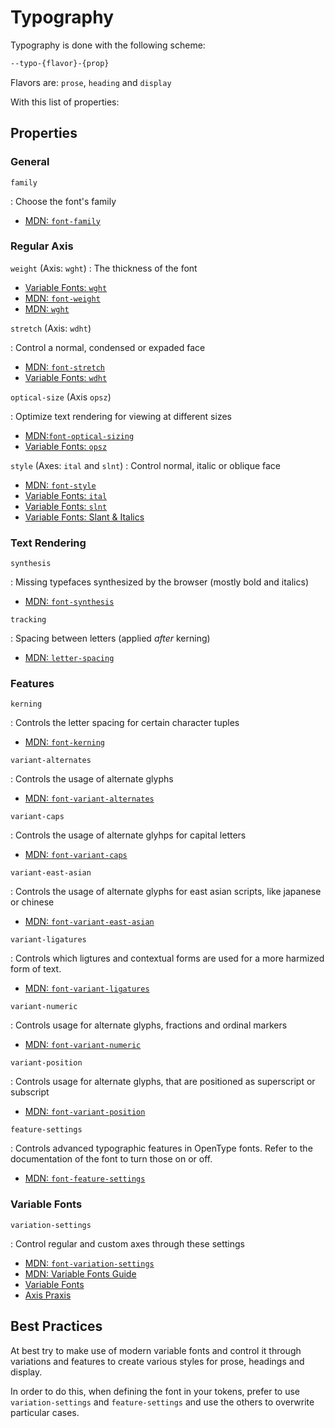 # Typography

Typography is done with the following scheme:

```txt
--typo-{flavor}-{prop}
```

Flavors are: `prose`, `heading` and `display`

With this list of properties:

## Properties

### General

`family`

: Choose the font's family

- [MDN: `font-family`](https://developer.mozilla.org/en-US/docs/Web/CSS/font-family)

### Regular Axis

`weight` (Axis: `wght`)
: The thickness of the font

- [Variable Fonts: `wght`](https://variablefonts.io/about-variable-fonts/#wght)
- [MDN: `font-weight`](https://developer.mozilla.org/en-US/docs/Web/CSS/font-weight)
- [MDN: `wght`](https://developer.mozilla.org/en-US/docs/Web/CSS/font-variation-settings#Weight_wght)

`stretch` (Axis: `wdht`)

: Control a normal, condensed or expaded face

- [MDN:
  `font-stretch`](https://developer.mozilla.org/en-US/docs/Web/CSS/font-stretch)
- [Variable Fonts: `wdht`](https://variablefonts.io/about-variable-fonts/#wdth)

`optical-size` (Axis `opsz`)

: Optimize text rendering for viewing at different sizes

- [MDN:`font-optical-sizing`](https://developer.mozilla.org/en-US/docs/Web/CSS/font-optical-sizing)
- [Variable Fonts: `opsz`](https://variablefonts.io/about-variable-fonts/#opsz)

`style` (Axes: `ital` and `slnt`)
: Control normal, italic or oblique face

- [MDN:
  `font-style`](https://developer.mozilla.org/en-US/docs/Web/CSS/font-style)
- [Variable Fonts: `ital`](https://variablefonts.io/about-variable-fonts/#ital)
- [Variable Fonts: `slnt`](https://variablefonts.io/about-variable-fonts/#slnt)
- [Variable Fonts: Slant & Italics](https://variablefonts.io/about-variable-fonts/#slnt_ital)

### Text Rendering

`synthesis`

: Missing typefaces synthesized by the browser (mostly bold and italics)

- [MDN:
  `font-synthesis`](https://developer.mozilla.org/en-US/docs/Web/CSS/font-synthesis)

`tracking`

: Spacing between letters (applied _after_ kerning)

- [MDN: `letter-spacing`](https://developer.mozilla.org/en-US/docs/Web/CSS/letter-spacing)

### Features

`kerning`

: Controls the letter spacing for certain character tuples

- [MDN: `font-kerning`](https://developer.mozilla.org/en-US/docs/Web/CSS/font-kerning)

`variant-alternates`

: Controls the usage of alternate glyphs

- [MDN:
  `font-variant-alternates`](https://developer.mozilla.org/en-US/docs/Web/CSS/font-variant-alternates)

`variant-caps`

: Controls the usage of alternate glyhps for capital letters

- [MDN:
  `font-variant-caps`](https://developer.mozilla.org/en-US/docs/Web/CSS/font-variant-caps)

`variant-east-asian`

: Controls the usage of alternate glyphs for east asian scripts, like japanese
or chinese

- [MDN:
  `font-variant-east-asian`](https://developer.mozilla.org/en-US/docs/Web/CSS/font-variant-east-asian)

`variant-ligatures`

: Controls which ligtures and contextual forms are used for a more harmized form
of text.

- [MDN:
  `font-variant-ligatures`](https://developer.mozilla.org/en-US/docs/Web/CSS/font-variant-ligatures)

`variant-numeric`

: Controls usage for alternate glyphs, fractions and ordinal markers

- [MDN:
  `font-variant-numeric`](https://developer.mozilla.org/en-US/docs/Web/CSS/font-variant-numeric)

`variant-position`

: Controls usage for alternate glyphs, that are positioned as superscript or
subscript

- [MDN: `font-variant-position`](https://developer.mozilla.org/en-US/docs/Web/CSS/font-variant-position)

`feature-settings`

: Controls advanced typographic features in OpenType fonts. Refer to the
documentation of the font to turn those on or off.

- [MDN:
  `font-feature-settings`](https://developer.mozilla.org/en-US/docs/Web/CSS/font-feature-settings)

### Variable Fonts

`variation-settings`

: Control regular and custom axes through these settings

- [MDN:
  `font-variation-settings`](https://developer.mozilla.org/en-US/docs/Web/CSS/font-variation-settings)
- [MDN: Variable Fonts Guide](https://developer.mozilla.org/en-US/docs/Web/CSS/CSS_Fonts/Variable_Fonts_Guide)
- [Variable Fonts](https://variablefonts.io/about-variable-fonts)
- [Axis Praxis](https://www.axis-praxis.org)

## Best Practices

At best try to make use of modern variable fonts and control it through
variations and features to create various styles for prose, headings and
display.

In order to do this, when defining the font in your tokens, prefer to use
`variation-settings` and `feature-settings` and use the others to overwrite
particular cases.
